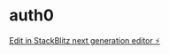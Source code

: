 # auth0

[Edit in StackBlitz next generation editor ⚡️](https://stackblitz.com/~/github.com/romiluz13/auth0)